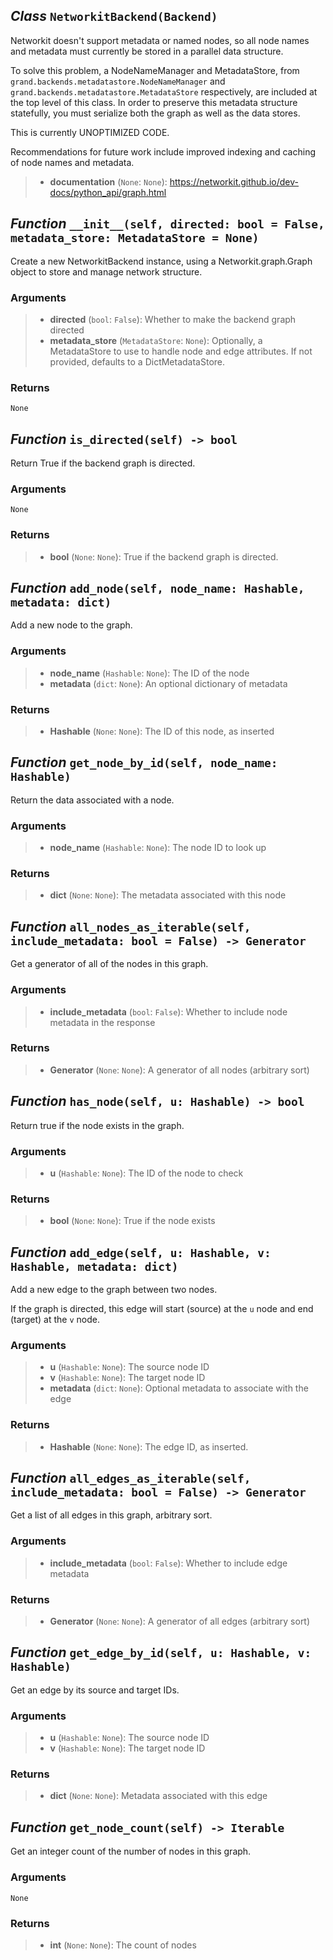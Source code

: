## *Class* `NetworkitBackend(Backend)`


Networkit doesn't support metadata or named nodes, so all node names and metadata must currently be stored in a parallel data structure.

To solve this problem, a NodeNameManager and MetadataStore, from `grand.backends.metadatastore.NodeNameManager` and `grand.backends.metadatastore.MetadataStore` respectively, are included at the top level of this class. In order to preserve this metadata structure statefully, you must serialize both the graph as well as the data stores.

This is currently UNOPTIMIZED CODE.

Recommendations for future work include improved indexing and caching of node names and metadata.

> - **documentation** (`None`: `None`): https://networkit.github.io/dev-docs/python_api/graph.html



## *Function* `__init__(self, directed: bool = False, metadata_store: MetadataStore = None)`


Create a new NetworkitBackend instance, using a Networkit.graph.Graph object to store and manage network structure.

### Arguments
> - **directed** (`bool`: `False`): Whether to make the backend graph directed
> - **metadata_store** (`MetadataStore`: `None`): Optionally, a MetadataStore to use
        to handle node and edge attributes. If not provided, defaults         to a DictMetadataStore.

### Returns
    None



## *Function* `is_directed(self) -> bool`


Return True if the backend graph is directed.

### Arguments
    None

### Returns
> - **bool** (`None`: `None`): True if the backend graph is directed.



## *Function* `add_node(self, node_name: Hashable, metadata: dict)`


Add a new node to the graph.

### Arguments
> - **node_name** (`Hashable`: `None`): The ID of the node
> - **metadata** (`dict`: `None`): An optional dictionary of metadata

### Returns
> - **Hashable** (`None`: `None`): The ID of this node, as inserted



## *Function* `get_node_by_id(self, node_name: Hashable)`


Return the data associated with a node.

### Arguments
> - **node_name** (`Hashable`: `None`): The node ID to look up

### Returns
> - **dict** (`None`: `None`): The metadata associated with this node



## *Function* `all_nodes_as_iterable(self, include_metadata: bool = False) -> Generator`


Get a generator of all of the nodes in this graph.

### Arguments
> - **include_metadata** (`bool`: `False`): Whether to include node metadata in
        the response

### Returns
> - **Generator** (`None`: `None`): A generator of all nodes (arbitrary sort)



## *Function* `has_node(self, u: Hashable) -> bool`


Return true if the node exists in the graph.

### Arguments
> - **u** (`Hashable`: `None`): The ID of the node to check

### Returns
> - **bool** (`None`: `None`): True if the node exists


## *Function* `add_edge(self, u: Hashable, v: Hashable, metadata: dict)`


Add a new edge to the graph between two nodes.

If the graph is directed, this edge will start (source) at the `u` node and end (target) at the `v` node.

### Arguments
> - **u** (`Hashable`: `None`): The source node ID
> - **v** (`Hashable`: `None`): The target node ID
> - **metadata** (`dict`: `None`): Optional metadata to associate with the edge

### Returns
> - **Hashable** (`None`: `None`): The edge ID, as inserted.



## *Function* `all_edges_as_iterable(self, include_metadata: bool = False) -> Generator`


Get a list of all edges in this graph, arbitrary sort.

### Arguments
> - **include_metadata** (`bool`: `False`): Whether to include edge metadata

### Returns
> - **Generator** (`None`: `None`): A generator of all edges (arbitrary sort)



## *Function* `get_edge_by_id(self, u: Hashable, v: Hashable)`


Get an edge by its source and target IDs.

### Arguments
> - **u** (`Hashable`: `None`): The source node ID
> - **v** (`Hashable`: `None`): The target node ID

### Returns
> - **dict** (`None`: `None`): Metadata associated with this edge



## *Function* `get_node_count(self) -> Iterable`


Get an integer count of the number of nodes in this graph.

### Arguments
    None

### Returns
> - **int** (`None`: `None`): The count of nodes

